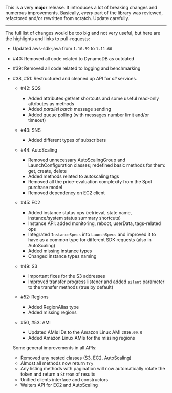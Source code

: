This is a very **major** release. It introduces a lot of breaking changes and numerous improvements. Basically, _every_ part of the library was reviewed, refactored and/or rewritten from scratch. Update carefully.

----

The full list of changes would be too big and not very useful, but here are the highlights and links to pull-requests:

* Updated aws-sdk-java from `1.10.59` to `1.11.60`
* #40: Removed all code related to DynamoDB as outdated
* #39: Removed all code related to logging and benchmarking
* #38, #51: Restructured and cleaned up API for _all_ services.

  + #42: SQS
    * Added attributes get/set shortcuts and some useful read-only attributes as methods
    * Added _parallel batch_ message sending
    * Added queue polling (with messages number limit and/or timeout)

  + #43: SNS
    * Added different types of subscribers

  + #44: AutoScaling
    * Removed unnecessary AutoScalingGroup and LaunchConfiguration classes; redefined basic methods for them: get, create, delete
    * Added methods related to autoscaling tags
    * Removed all the price-evaluation complexity from the Spot purchase model
    * Removed dependency on EC2 client

  + #45: EC2
    * Added instance status ops (retrieval, state name, instance/system status summary shortcuts)
    * Instance API: added monitoring, reboot, userData, tags-related ops
    * Integrated `InstanceSpecs` into `LaunchSpecs` and improved it to have as a common type for different SDK requests (also in AutoScaling)
    * Added missing instance types
    * Changed instance types naming

  + #49: S3
    * Important fixes for the S3 addresses
    * Improved transfer progress listener and added `silent` parameter to the transfer methods (true by default)

  + #52: Regions
    * Added RegionAlias type
    * Added missing regions

  + #50, #53: AMI
    * Updated AMIs IDs to the Amazon Linux AMI `2016.09.0`
    * Added Amazon Linux AMIs for the missing regions

  Some general improvements in all APIs:

  * Removed any nested classes (S3, EC2, AutoScaling)
  * Almost all methods now return `Try`
  * Any listing methods with pagination will now automatically rotate the token and return a `Stream` of results
  * Unified clients interface and constructors
  * Waiters API for EC2 and AutoScaling
